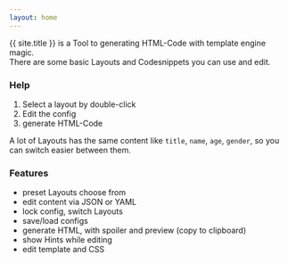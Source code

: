 ```yaml
---
layout: home
---
```


{{ site.title }} is a Tool to generating HTML-Code with template engine magic.  
There are some basic Layouts and Codesnippets you can use and edit.  

### Help 

 1. Select a layout by double-click
 2. Edit the config
 3. generate HTML-Code

A lot of Layouts has the same content like `title`, `name`, `age`, `gender`, so you can switch easier between them. 

### Features

 - preset Layouts choose from
 - edit content via JSON or YAML
 - lock config, switch Layouts
 - save/load configs
 - generate HTML, with spoiler and preview (copy to clipboard)
 - show Hints while editing
 - edit template and CSS
